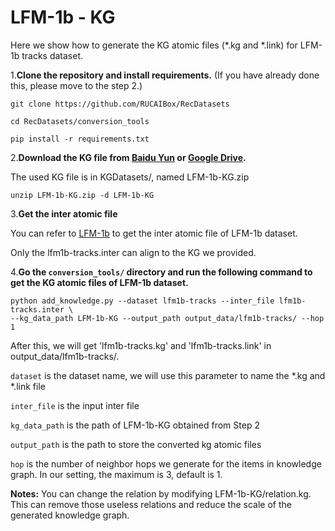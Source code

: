 # LFM-1b - KG

Here we show how to generate the KG atomic files (*.kg and *.link)
for LFM-1b tracks dataset.

1.**Clone the repository and install requirements.** 
(If you have already done this, please move to the step 2.)

```
git clone https://github.com/RUCAIBox/RecDatasets

cd RecDatasets/conversion_tools

pip install -r requirements.txt
```

2.**Download the KG file from [Baidu Yun]() or [Google Drive]().**

The used KG file is in KGDatasets/, named LFM-1b-KG.zip

```
unzip LFM-1b-KG.zip -d LFM-1b-KG
```

3.**Get the inter atomic file**

You can refer to [LFM-1b](https://github.com/RUCAIBox/RecDatasets/blob/master/conversion_tools/usage/LFM-1b.md) 
to get the inter atomic file of LFM-1b dataset.

Only the lfm1b-tracks.inter can align to the KG we provided. 


4.**Go the ``conversion_tools/`` directory 
and run the following command to get the KG atomic files of LFM-1b dataset.**

```
python add_knowledge.py --dataset lfm1b-tracks --inter_file lfm1b-tracks.inter \ 
--kg_data_path LFM-1b-KG --output_path output_data/lfm1b-tracks/ --hop 1
```

After this, we will get 'lfm1b-tracks.kg' and 'lfm1b-tracks.link' in output_data/lfm1b-tracks/.

`dataset` is the dataset name, we will use this parameter to name the *.kg and *.link file

`inter_file` is the input inter file

`kg_data_path` is the path of LFM-1b-KG obtained from Step 2

`output_path` is the path to store the converted kg atomic files

`hop` is the number of neighbor hops we generate for the items in knowledge graph. In our setting, the maximum is 3, default is 1.

**Notes:** You can change the relation by modifying LFM-1b-KG/relation.kg. 
This can remove those useless relations and reduce the scale of the generated knowledge graph.
